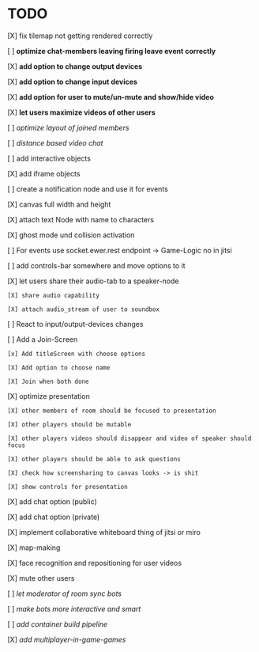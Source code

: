 # TODO

[X] fix tilemap not getting rendered correctly

[ ] **optimize chat-members leaving firing leave event correctly**

[X] **add option to change output devices**

[X] **add option to change input devices**

[X] **add option for user to mute/un-mute and show/hide video**

[X] **let users maximize videos of other users**

[ ] _optimize layout of joined members_

[ ] _distance based video chat_

[ ] add interactive objects

[X] add iframe objects

[ ] create a notification node and use it for events

[X] canvas full width and height

[X] attach text Node with name to characters

[X] ghost mode und collision activation

[ ] For events use socket.ewer.rest endpoint -> Game-Logic no in jitsi

[ ] add controls-bar somewhere and move options to it

[X] let users share their audio-tab to a speaker-node

    [X] share audio capability

    [X] attach audio_stream of user to soundbox

[ ] React to input/output-devices changes

[ ] Add a Join-Screen

    [x] Add titleScreen with choose options

    [X] Add option to choose name

    [X] Join when both done

[X] optimize presentation

    [X] other members of room should be focused to presentation

    [X] other players should be mutable

    [X] other players videos should disappear and video of speaker should focus

    [X] other players should be able to ask questions

    [X] check how screensharing to canvas looks -> is shit

    [X] show controls for presentation

[X] add chat option (public)

[X] add chat option (private)

[X] implement collaborative whiteboard thing of jitsi or miro

[X] map-making

[X] face recognition and repositioning for user videos

[X] mute other users

[ ] _let moderator of room sync bots_

[ ] _make bots more interactive and smart_

[ ] _add container build pipeline_

[X] _add multiplayer-in-game-games_
